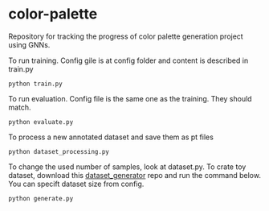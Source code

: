 # color-palette
Repository for tracking the progress of color palette generation project using GNNs.

To run training. Config gile is at config folder and content is described in train.py

```
python train.py
```

To run evaluation. Config file is the same one as the training. They should match. 
```
python evaluate.py
```

To process a new annotated dataset and save them as pt files
```
python dataset_processing.py
```

To change the used number of samples, look at dataset.py.
To crate toy dataset, download this [dataset_generator](https://github.com/busraasan/dataset_generator) repo and run the command below. You can specift dataset size from config.
```
python generate.py
```